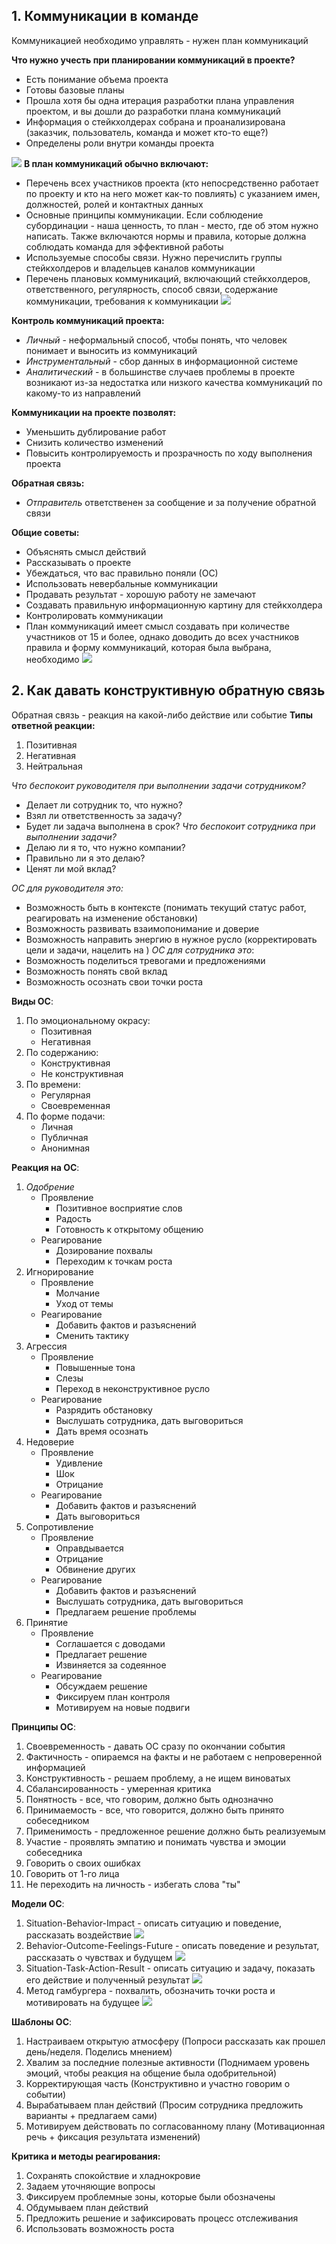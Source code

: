 ## 1. Коммуникации в команде
Коммуникацией необходимо управлять - нужен план коммуникаций

**Что нужно учесть при планировании коммуникаций в проекте?**
- Есть понимание объема проекта
- Готовы базовые планы
- Прошла хотя бы одна итерация разработки плана управления проектом, и вы дошли до разработки плана коммуникаций
- Информация о стейкхолдерах собрана и проанализирована (заказчик, пользователь, команда и может кто-то еще?)
- Определены роли внутри команды проекта

![](attachments/Pasted%20image%2020240326072402.png)
**В план коммуникаций обычно включают:**
- Перечень всех участников проекта (кто непосредственно работает по проекту и кто на него может как-то повлиять) с указанием имен, должностей, ролей и контактных данных
- Основные принципы коммуникации. Если соблюдение субординации - наша ценность, то план - место, где об этом нужно написать. Также включаются нормы и правила, которые должна соблюдать команда для эффективной работы
- Используемые способы связи. Нужно перечислить группы стейкхолдеров и владельцев каналов коммуникации
- Перечень плановых коммуникаций, включающий стейкхолдеров, ответственного, регулярность, способ связи, содержание коммуникации, требования к коммуникации
![](attachments/Pasted%20image%2020240326073423.png)

**Контроль коммуникаций проекта:**
- *Личный* - неформальный способ, чтобы понять, что человек понимает и выносить из коммуникаций
- *Инструментальный* - сбор данных в информационной системе
- *Аналитический* - в большинстве случаев проблемы в проекте возникают из-за недостатка или низкого качества коммуникаций по какому-то из направлений

**Коммуникации на проекте позволят:**
- Уменьшить дублирование работ
- Снизить количество изменений
- Повысить контролируемость и прозрачность по ходу выполнения проекта

**Обратная связь:**
- *Отправитель* ответственен за сообщение и за получение обратной связи

**Общие советы:**
- Объяснять смысл действий
- Рассказывать о проекте
- Убеждаться, что вас правильно поняли (ОС)
- Использовать невербальные коммуникации
- Продавать результат - хорошую работу не замечают
- Создавать правильную информационную картину для стейкхолдера
- Контролировать коммуникации
- План коммуникаций имеет смысл создавать при количестве участников от 15 и более, однако доводить до всех участников правила и форму коммуникаций, которая была выбрана, необходимо
![](attachments/Pasted%20image%2020240326074849.png)
## 2. Как давать конструктивную обратную связь
Обратная связь - реакция на какой-либо действие или событие
**Типы ответной реакции:**
1. Позитивная
2. Негативная
3. Нейтральная

*Что беспокоит руководителя при выполнении  задачи сотрудником?*
- Делает ли сотрудник то, что нужно?
- Взял ли ответственность за задачу?
- Будет ли задача выполнена в срок?
*Что беспокоит сотрудника при выполнении задачи?*
- Делаю ли я то, что нужно компании?
- Правильно ли я это делаю?
- Ценят ли мой вклад?

*ОС для руководителя это:*
- Возможность быть в контексте (понимать текущий статус работ, реагировать на изменение обстановки)
- Возможность развивать взаимопонимание и доверие 
- Возможность направить энергию в нужное русло (корректировать цели и задачи, нацелить на )
*ОС для сотрудника это*:
- Возможность поделиться тревогами и предложениями
- Возможность понять свой вклад
- Возможность осознать свои точки роста

**Виды ОС**:
1. По эмоциональному окрасу:
	- Позитивная
	- Негативная
2. По содержанию:
	- Конструктивная
	- Не конструктивная
3. По времени:
	- Регулярная
	- Своевременная
4. По форме подачи:
	- Личная
	- Публичная
	- Анонимная

**Реакция на ОС**:
1. *Одобрение*
	- Проявление
		- Позитивное восприятие слов
		- Радость
		- Готовность к открытому общению
	- Реагирование
		- Дозирование похвалы
		- Переходим к точкам роста
2. Игнорирование
	- Проявление
		- Молчание
		- Уход от темы
	- Реагирование
		- Добавить фактов и разъяснений
		- Сменить тактику
3. Агрессия
	- Проявление
		- Повышенные тона
		- Слезы
		- Переход в неконструктивное русло
	- Реагирование
		- Разрядить обстановку
		- Выслушать сотрудника, дать выговориться
		- Дать время осознать
4. Недоверие
	- Проявление 
		- Удивление
		- Шок
		- Отрицание
	- Реагирование
		- Добавить фактов и разъяснений
		- Дать выговориться
5. Сопротивление
	- Проявление
		- Оправдывается
		- Отрицание
		- Обвинение других
	- Реагирование
		- Добавить фактов и разъяснений
		- Выслушать сотрудника, дать выговориться
		- Предлагаем решение проблемы
6. Принятие
	- Проявление
		- Соглашается с доводами
		- Предлагает решение
		- Извиняется за содеянное
	- Реагирование
		- Обсуждаем решение
		- Фиксируем план контроля
		- Мотивируем на новые подвиги

**Принципы ОС**:
1. Своевременность - давать ОС сразу по окончании события
2. Фактичность - опираемся на факты и не работаем с непроверенной информацией
3. Конструктивность - решаем проблему, а не ищем виноватых
4. Сбалансированность - умеренная критика
5. Понятность - все, что говорим, должно быть однозначно
6. Принимаемость - все, что говорится, должно быть принято собеседником
7. Применимость - предложенное решение должно быть реализуемым
8. Участие - проявлять эмпатию и понимать чувства и эмоции собеседника
9. Говорить о своих ошибках
10. Говорить от 1-го лица
11. Не переходить на личность - избегать слова "ты"

**Модели ОС**:
1. Situation-Behavior-Impact - описать ситуацию и поведение, рассказать воздействие
![](attachments/Pasted%20image%2020240326150442.png)
2. Behavior-Outcome-Feelings-Future - описать поведение и результат, рассказать о чувствах и будущем
![](attachments/Pasted%20image%2020240326150507.png)
3. Situation-Task-Action-Result - описать ситуацию и задачу, показать его действие и полученный результат
![](attachments/Pasted%20image%2020240326150533.png)
4. Метод гамбургера - похвалить, обозначить точки роста и мотивировать на будущее
![](attachments/Pasted%20image%2020240326150552.png)

**Шаблоны ОС**:
1. Настраиваем открытую атмосферу (Попроси рассказать как прошел день/неделя. Поделись мнением)
2. Хвалим за последние полезные активности (Поднимаем уровень эмоций, чтобы реакция на общение была одобрительной)
3. Корректирующая часть (Конструктивно и участно говорим о событии)
4. Вырабатываем план действий (Просим сотрудника предложить варианты + предлагаем сами)
5. Мотивируем действовать по согласованному плану (Мотивационная речь + фиксация результата изменений)

**Критика и методы реагирования:**
1. Сохранять спокойствие и хладнокровие
2. Задаем уточняющие вопросы
3. Фиксируем проблемные зоны, которые были обозначены
4. Обдумываем план действий
5. Предложить решение и зафиксировать процесс отслеживания
6. Использовать возможность роста